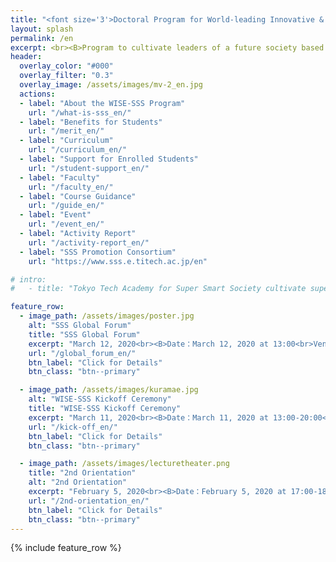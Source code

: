 ```yaml
---
title: "<font size='3'>Doctoral Program for World-leading Innovative & Smart Education by MEXT </font><br>Tokyo Tech Academy for Super Smart Society"
layout: splash
permalink: /en
excerpt: <br><B>Program to cultivate leaders of a future society based on <br>the fusion of society-collaborated education (open education)<br> and interdisciplinary collaboration research (open innovation)</B><br><br>
header:
  overlay_color: "#000"
  overlay_filter: "0.3"
  overlay_image: /assets/images/mv-2_en.jpg
  actions:
  - label: "About the WISE-SSS Program"
    url: "/what-is-sss_en/"
  - label: "Benefits for Students"
    url: "/merit_en/"
  - label: "Curriculum"
    url: "/curriculum_en/"
  - label: "Support for Enrolled Students"
    url: "/student-support_en/"
  - label: "Faculty"
    url: "/faculty_en/"
  - label: "Course Guidance"
    url: "/guide_en/"
  - label: "Event"
    url: "/event_en/"
  - label: "Activity Report"
    url: "/activity-report_en/"
  - label: "SSS Promotion Consortium"
    url: "https://www.sss.e.titech.ac.jp/en"

# intro:
#   - title: "Tokyo Tech Academy for Super Smart Society cultivate super doctor leading future society, based on the fusion of society-collaborated education (open education) and interdisciplinary collaboration reseach (open innovation)"

feature_row:
  - image_path: /assets/images/poster.jpg
    alt: "SSS Global Forum"
    title: "SSS Global Forum"
    excerpt: "March 12, 2020<br><B>Date：March 12, 2020 at 13:00<br>Venue: S221-S224, Ookayama Campus, Tokyo Institute of Technology</B><br>A symposium with invited talks from overseas advisors of the WISE-SSS program is organized by the SSS Promotion Consortium."
    url: "/global_forum_en/"
    btn_label: "Click for Details"
    btn_class: "btn--primary"

  - image_path: /assets/images/kuramae.jpg
    alt: "WISE-SSS Kickoff Ceremony"
    title: "WISE-SSS Kickoff Ceremony"
    excerpt: "March 11, 2020<br><B>Date：March 11, 2020 at 13:00-20:00<br>Venue: TokyoTech Front, Ookayama Campus, Tokyo Institute of Technology</B><br>Consortium officials and special advisors will host a kick-off ceremony for the Tokyo Tech Academy for Super Smart Society. Please join us. "
    url: "/kick-off_en/"
    btn_label: "Click for Details"
    btn_class: "btn--primary"

  - image_path: /assets/images/lecturetheater.png
    title: "2nd Orientation"
    alt: "2nd Orientation"
    excerpt: "February 5, 2020<br><B>Date：February 5, 2020 at 17:00-18:30<br>Venue: [Lecture Theater](http://www.mono.titech.ac.jp/~kokusai/TLT.html) W531, Ookayama Campus, Tokyo Institute of Technology</B><br>The curriculum is scheduled to start in FY2020. The 2nd Orientation will provide information to guide students planning to join the program."
    url: "/2nd-orientation_en/"
    btn_label: "Click for Details"
    btn_class: "btn--primary"
---
```


{% include feature_row %}
